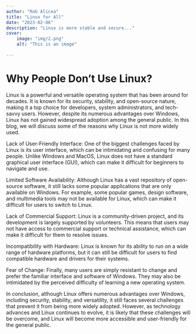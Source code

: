 ```yaml
---
author: "Rob Alicea"
title: "Linux for All"
date: "2023-02-06"
description: "Linux is more stable and secure..."
cover:
    image: "img/2.png"
    alt: "This is an image"
    
---
```


# Why People Don’t Use Linux?

Linux is a powerful and versatile operating system that has been around for decades. It is known for its security, stability, and open-source nature, making it a top choice for developers, system administrators, and tech-savvy users. However, despite its numerous advantages over Windows, Linux has not gained widespread adoption among the general public. In this blog, we will discuss some of the reasons why Linux is not more widely used.

Lack of User-Friendly Interface: One of the biggest challenges faced by Linux is its user interface, which can be intimidating and confusing for many people. Unlike Windows and MacOS, Linux does not have a standard graphical user interface (GUI), which can make it difficult for beginners to navigate and use.

Limited Software Availability: Although Linux has a vast repository of open-source software, it still lacks some popular applications that are only available on Windows. For example, some popular games, design software, and multimedia tools may not be available for Linux, which can make it difficult for users to switch to Linux.

Lack of Commercial Support: Linux is a community-driven project, and its development is largely supported by volunteers. This means that users may not have access to commercial support or technical assistance, which can make it difficult for them to resolve issues.

Incompatibility with Hardware: Linux is known for its ability to run on a wide range of hardware platforms, but it can still be difficult for users to find compatible hardware and drivers for their systems.

Fear of Change: Finally, many users are simply resistant to change and prefer the familiar interface and software of Windows. They may also be intimidated by the perceived difficulty of learning a new operating system.

In conclusion, although Linux offers numerous advantages over Windows, including security, stability, and versatility, it still faces several challenges that prevent it from being more widely adopted. However, as technology advances and Linux continues to evolve, it is likely that these challenges will be overcome, and Linux will become more accessible and user-friendly for the general public.